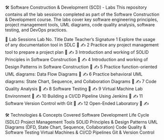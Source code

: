 🛠 Software Construction & Development (SCD) - Labs
This repository contains all the lab sessions completed as part of the Software Construction & Development course. The labs cover key software engineering principles, project management tools, UML diagrams, code quality analysis, software testing, and DevOps practices.

📂 Lab Sessions
Lab No.	Title	Date	Teacher’s Signature
1	Explore the usage of any documentation tool in SDLC	📅	✍️
2	Practice any project management tool to prepare a project plan	📅	✍️
3	Introduction and working of SOLID Principles in Software Construction	📅	✍️
4	Introduction and working of Design Patterns in Software Construction	📅	✍️
5	Practice function-oriented UML diagrams: Data Flow Diagrams	📅	✍️
6	Practice behavioral UML diagrams: State Chart, Sequence, and Collaboration Diagrams	📅	✍️
7	Code Quality Analysis	📅	✍️
8	Software Testing	📅	✍️
9	Virtual Machine Lab Environment	📅	✍️
10	Building a CI/CD Pipeline Using Jenkins	📅	✍️
11	Software Version Control with Git	📅	✍️
12	Open-Ended Laboratory	📅	✍️


🛠 Technologies & Concepts Covered
Software Development Life Cycle (SDLC)
Project Management Tools
SOLID Principles & Design Patterns
UML Diagrams (DFD, State Chart, Sequence, Collaboration)
Code Quality & Software Testing
Virtual Machines & CI/CD Pipelines
Git & Version Control
